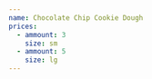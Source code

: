 ```yaml
---
name: Chocolate Chip Cookie Dough
prices:
  - ammount: 3
    size: sm
  - ammount: 5
    size: lg
---
```

